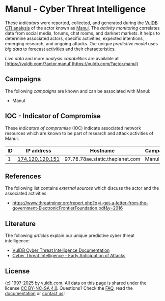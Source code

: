 # Manul - Cyber Threat Intelligence

These _indicators_ were reported, collected, and generated during the [VulDB CTI analysis](https://vuldb.com/?kb.cti) of the actor known as [Manul](https://vuldb.com/?actor.manul). The _activity monitoring_ correlates data from social media, forums, chat rooms, and darknet markets. It helps to determine associated actors, specific activities, expected intentions, emerging research, and ongoing attacks. Our unique _predictive model_ uses _big data_ to forecast activities and their characteristics.

_Live data_ and more _analysis capabilities_ are available at [https://vuldb.com/?actor.manul](https://vuldb.com/?actor.manul)

## Campaigns

The following _campaigns_ are known and can be associated with Manul:

* Manul

## IOC - Indicator of Compromise

These _indicators of compromise_ (IOC) indicate associated network resources which are known to be part of research and attack activities of Manul.

ID | IP address | Hostname | Campaign | Confidence
-- | ---------- | -------- | -------- | ----------
1 | [174.120.120.151](https://vuldb.com/?ip.174.120.120.151) | 97.78.78ae.static.theplanet.com | Manul | High

## References

The following list contains _external sources_ which discuss the actor and the associated activities:

* https://www.threatminer.org/report.php?q=i-got-a-letter-from-the-government-ElectronicFrontierFoundation.pdf&y=2016

## Literature

The following _articles_ explain our unique predictive cyber threat intelligence:

* [VulDB Cyber Threat Intelligence Documentation](https://vuldb.com/?kb.cti)
* [Cyber Threat Intelligence - Early Anticipation of Attacks](https://www.scip.ch/en/?labs.20201022)

## License

(c) [1997-2025](https://vuldb.com/?kb.changelog) by [vuldb.com](https://vuldb.com/?kb.about). All data on this page is shared under the license [CC BY-NC-SA 4.0](https://creativecommons.org/licenses/by-nc-sa/4.0/). Questions? Check the [FAQ](https://vuldb.com/?kb.faq), read the [documentation](https://vuldb.com/?kb) or [contact us](https://vuldb.com/?contact)!

